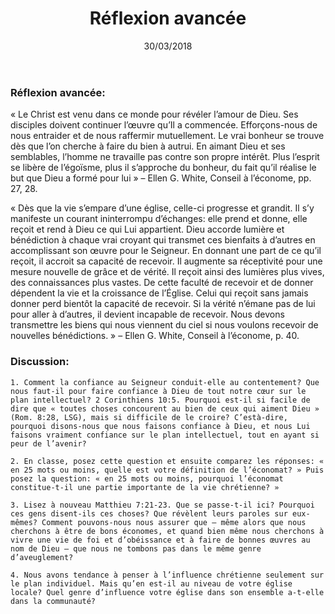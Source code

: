 ﻿---
title:  Réflexion avancée
date:   30/03/2018
---

### Réflexion avancée: 

« Le Christ est venu dans ce monde pour révéler l’amour de Dieu. Ses disciples doivent continuer l’œuvre qu’Il a commencée. Efforçons-nous de nous entraider et de nous raffermir mutuellement. Le vrai bonheur se trouve dès que l’on cherche à faire du bien à autrui. En aimant Dieu et ses semblables, l’homme ne travaille pas contre son propre intérêt. Plus l’esprit se libère de l’égoïsme, plus il s’approche du bonheur, du fait qu’il réalise le but que Dieu a formé pour lui » – Ellen G. White, Conseil à l’économe, pp. 27, 28. 

« Dès que la vie s’empare d’une église, celle-ci progresse et grandit. Il s’y manifeste un courant ininterrompu d’échanges: elle prend et donne, elle reçoit et rend à Dieu ce qui Lui appartient. Dieu accorde lumière et bénédiction à chaque vrai croyant qui transmet ces bienfaits à d’autres en accomplissant son œuvre pour le Seigneur. En donnant une part de ce qu’il reçoit, il accroit sa capacité de recevoir. Il augmente sa réceptivité pour une mesure nouvelle de grâce et de vérité. Il reçoit ainsi des lumières plus vives, des connaissances plus vastes. De cette faculté de recevoir et de donner dépendent la vie et la croissance de l’Église. Celui qui reçoit sans jamais donner perd bientôt la capacité de recevoir. Si la vérité n’émane pas de lui pour aller à d’autres, il devient incapable de recevoir. Nous devons transmettre les biens qui nous viennent du ciel si nous voulons recevoir de nouvelles bénédictions. » – Ellen G. White, Conseil à l’économe, p. 40.

### Discussion:

`1. Comment la confiance au Seigneur conduit-elle au contentement? Que nous faut-il pour faire confiance à Dieu de tout notre cœur sur le plan intellectuel? 2 Corinthiens 10:5. Pourquoi est-il si facile de dire que « toutes choses concourent au bien de ceux qui aiment Dieu » (Rom. 8:28, LSG), mais si difficile de le croire? C’està-dire, pourquoi disons-nous que nous faisons confiance à Dieu, et nous Lui faisons vraiment confiance sur le plan intellectuel, tout en ayant si peur de l’avenir?`
 
`2. En classe, posez cette question et ensuite comparez les réponses: « en 25 mots ou moins, quelle est votre définition de l’économat? » Puis posez la question: « en 25 mots ou moins, pourquoi l’économat constitue-t-il une partie importante de la vie chrétienne? »`
 
`3. Lisez à nouveau Matthieu 7:21-23. Que se passe-t-il ici? Pourquoi ces gens disent-ils ces choses? Que révèlent leurs paroles sur eux-mêmes? Comment pouvons-nous nous assurer que – même alors que nous cherchons à être de bons économes, et quand bien même nous cherchons à vivre une vie de foi et d’obéissance et à faire de bonnes œuvres au nom de Dieu – que nous ne tombons pas dans le même genre d’aveuglement?`
 
`4. Nous avons tendance à penser à l’influence chrétienne seulement sur le plan individuel. Mais qu’en est-il au niveau de votre église locale? Quel genre d’influence votre église dans son ensemble a-t-elle dans la communauté?` 